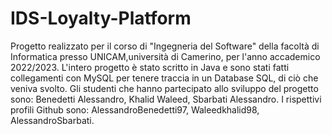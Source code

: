 # IDS-Loyalty-Platform
Progetto realizzato per il corso di "Ingegneria del Software" della facoltà di Informatica presso UNICAM,università di Camerino, per l'anno accademico 2022/2023.
L'intero progetto è stato scritto in Java e sono stati fatti collegamenti con MySQL per tenere traccia in un Database SQL, di ciò che veniva svolto.
Gli studenti che hanno partecipato allo sviluppo del progetto sono: Benedetti Alessandro, Khalid Waleed, Sbarbati Alessandro.
I rispettivi profili Github sono: AlessandroBenedetti97, Waleedkhalid98, AlessandroSbarbati.
